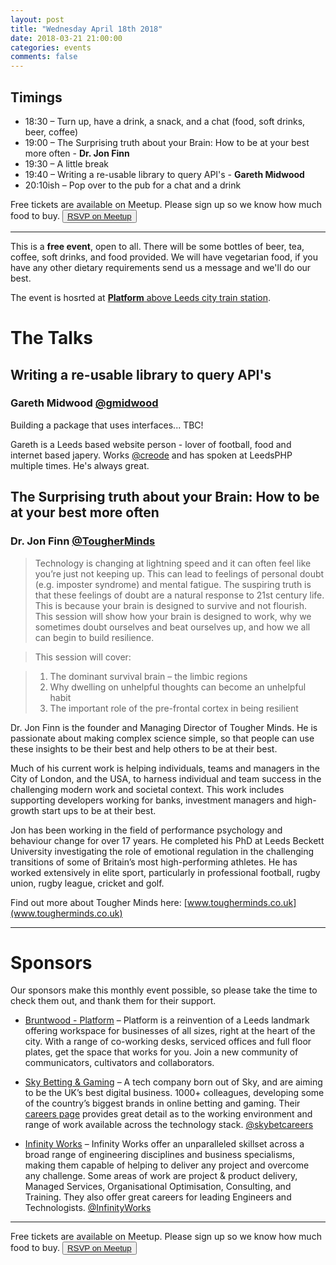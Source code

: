 ```yaml
---
layout: post
title: "Wednesday April 18th 2018"
date: 2018-03-21 21:00:00
categories: events
comments: false
---
```


## Timings

* 18:30 – Turn up, have a drink, a snack, and a chat (food, soft drinks, beer, coffee)
* 19:00 – The Surprising truth about your Brain: How to be at your best more often - **Dr. Jon Finn**
* 19:30 – A little break
* 19:40 – Writing a re-usable library to query API's - **Gareth Midwood**
* 20:10ish – Pop over to the pub for a chat and a drink

Free tickets are available on Meetup. Please sign up so we know how much food to buy. <button>[RSVP on Meetup](https://www.meetup.com/leedsphp/events/246435845/)</button>

<hr/>

This is a **free event**, open to all. There will be some bottles of beer, tea, coffee, soft drinks, and food provided. We will have vegetarian food, if you have any other dietary requirements send us a message and we'll do our best.

The event is hosrted at [**Platform** above Leeds city train station](https://bruntwood.co.uk/our-locations/leeds/platform/).

# The Talks

## Writing a re-usable library to query API's

### Gareth Midwood [@gmidwood](https://twitter.com/gmidwood)

Building a package that uses interfaces... TBC!

Gareth is a Leeds based website person - lover of football, food and internet based japery. Works [@creode](https://www.twitter.com/creode) and has spoken at LeedsPHP multiple times. He's always great.

## The Surprising truth about your Brain: How to be at your best more often

### Dr. Jon Finn [@TougherMinds](https://twitter.com/TougherMinds)

> Technology is changing at lightning speed and it can often feel like you’re just not keeping up. This can lead to feelings of personal doubt (e.g. imposter syndrome) and mental fatigue. The suspiring truth is that these feelings of doubt are a natural response to 21st century life. This is because your brain is designed to survive and not flourish. This session will show how your brain is designed to work, why we sometimes doubt ourselves and beat ourselves up, and how we all can begin to build resilience.

> This session will cover:

> 1.  The dominant survival brain – the limbic regions
> 2.  Why dwelling on unhelpful thoughts can become an unhelpful habit
> 3.  The important role of the pre-frontal cortex in being resilient

Dr. Jon Finn is the founder and Managing Director of Tougher Minds. He is passionate about making complex science simple, so that people can use these insights to be their best and help others to be at their best.

Much of his current work is helping individuals, teams and managers in the City of London, and the USA, to harness individual and team success in the challenging modern work and societal context. This work includes supporting developers working for banks, investment managers and high-growth start ups to be at their best.

Jon has been working in the field of performance psychology and behaviour change for over 17 years. He completed his PhD at Leeds Beckett University investigating the role of emotional regulation in the challenging transitions of some of Britain’s most high-performing athletes. He has worked extensively in elite sport, particularly in professional football, rugby union, rugby league, cricket and golf.

Find out more about Tougher Minds here: [www.tougherminds.co.uk](www.tougherminds.co.uk)

<hr/>

# Sponsors

Our sponsors make this monthly event possible, so please take the time to check them out, and thank them for their support.

* [Bruntwood - Platform](https://bruntwood.co.uk/our-locations/leeds/platform/) – Platform is a reinvention of a Leeds landmark offering workspace for businesses of all sizes, right at the heart of the city. With a range of co-working desks, serviced offices and full floor plates, get the space that works for you. Join a new community of communicators, cultivators and collaborators.

* [Sky Betting & Gaming](http://skybetcareers.com/about-us) – A tech company born out of Sky, and are aiming to be the UK’s best digital business. 1000+ colleagues, developing some of the country’s biggest brands in online betting and gaming. Their [careers page](http://skybetcareers.com/) provides great detail as to the working environment and range of work available across the technology stack. [@skybetcareers](https://twitter.com/skybetcareers)

* [Infinity Works](https://www.infinityworks.com/) – Infinity Works offer an unparalleled skillset across a broad range of engineering disciplines and business specialisms, making them capable of helping to deliver any project and overcome any challenge. Some areas of work are project & product delivery, Managed Services, Organisational Optimisation, Consulting, and Training. They also offer great careers for leading Engineers and Technologists. [@InfinityWorks](https://twitter.com/InfinityWorks)

<hr/>

Free tickets are available on Meetup. Please sign up so we know how much food to buy. <button>[RSVP on Meetup](https://www.meetup.com/leedsphp/events/246435845/)</button>
